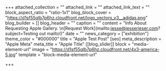 +++
attached_collection = ""
attached_link = ""
attached_link_text = ""
block_aspect_ratio = "ratio-1x1"
blog_block_cover = "https://d1sf55qlb7p6hz.cloudfront.net/logo_vectors_v3__adidas.png"
blog_builder = []
blog_header = ""
caption = ""
content = "Info About Requesting Apple Gallery.  \n[Request Work](mailto:jesse@jesserieser.com?subject=Testing out mailto!)"
date = ""
news_category = ["exhibition"]
theme_color = "#000000"
title = "Apple Test Post"
[seo]
meta_description = "Apple Meta"
meta_title = "Apple Title"
[[blog_slider]]
block = "media-element-url"
image = "https://d1sf55qlb7p6hz.cloudfront.net/4x3-america-5.jpg"
template = "block-media-element-url"

+++
